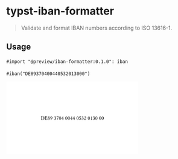 # typst-iban-formatter

> Validate and format IBAN numbers according to ISO 13616-1.

## Usage

```typ
#import "@preview/iban-formatter:0.1.0": iban

#iban("DE89370400440532013000")
```

<img src="./docs/example.png" width=350px>
